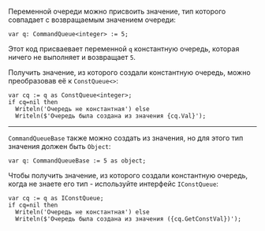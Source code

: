 


Переменной очереди можно присвоить значение, тип которого совпадает с возвращаемым значением очереди:
```
var q: CommandQueue<integer> := 5;
```
Этот код присваевает переменной `q` константную очередь, которая ничего не выполняет и возвращает `5`.

Получить значение, из которого создали константную очередь, можно преобразовав её к `ConstQueue<>`:
```
var cq := q as ConstQueue<integer>;
if cq=nil then
  Writeln('Очередь не константная') else
  Writeln($'Очередь была создана из значения {cq.Val}');
```

---

`CommandQueueBase` также можно создать из значения, но для этого тип значения должен быть `Object`:
```
var q: CommandQueueBase := 5 as object;
```

Чтобы получить значение, из которого создали константную очередь, когда не знаете его тип - используйте интерфейс `IConstQueue`:
```
var cq := q as IConstQueue;
if cq=nil then
  Writeln('Очередь не константная') else
  Writeln($'Очередь была создана из значения ({cq.GetConstVal})');
```



